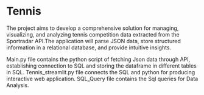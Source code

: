 # Tennis
The project aims to develop a comprehensive solution for managing, visualizing, and analyzing tennis competition data extracted from the Sportradar API.The application will parse JSON data, store structured information in a relational database, and provide intuitive insights.

Main.py file contains the python script of fetching Json data through API, establishing connection to SQL and storing the dataframe in different tables in SQL.
Tennis_streamlit.py file connects the SQL and python for producing interactive web application.
SQL_Query file contains the Sql queries for Data Analysis.
